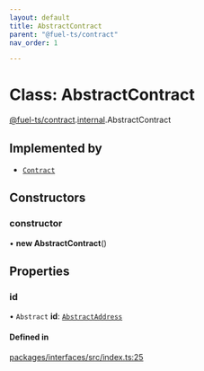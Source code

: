 ```yaml
---
layout: default
title: AbstractContract
parent: "@fuel-ts/contract"
nav_order: 1

---
```


# Class: AbstractContract

[@fuel-ts/contract](../index.md).[internal](../namespaces/internal.md).AbstractContract

## Implemented by

- [`Contract`](Contract.md)

## Constructors

### constructor

• **new AbstractContract**()

## Properties

### id

• `Abstract` **id**: [`AbstractAddress`](internal-AbstractAddress.md)

#### Defined in

[packages/interfaces/src/index.ts:25](https://github.com/FuelLabs/fuels-ts/blob/master/packages/interfaces/src/index.ts#L25)
